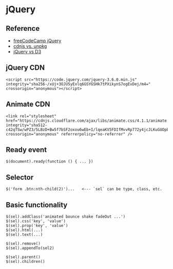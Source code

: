 # jQuery

## Reference
- [freeCodeCamp jQuery](https://www.freecodecamp.org/learn/front-end-development-libraries/jquery)
- [cdnjs vs. unpkg](https://stackoverflow.com/questions/59182642/how-to-choose-a-cdn-to-load-javascript-css-libraries)
- [jQuery vs D3](https://webkid.io/blog/replacing-jquery-with-d3/)

## jQuery CDN
```
<script src="https://code.jquery.com/jquery-3.6.0.min.js" integrity="sha256-/xUj+3OJU5yExlq6GSYGSHk7tPXikynS7ogEvDej/m4=" crossorigin="anonymous"></script>
```
## Animate CDN
```
<link rel="stylesheet" href="https://cdnjs.cloudflare.com/ajax/libs/animate.css/4.1.1/animate.min.css" integrity="sha512-c42qTSw/wPZ3/5LBzD+Bw5f7bSF2oxou6wEb+I/lqeaKV5FDIfMvvRp772y4jcJLKuGUOpbJMdg/BTl50fJYAw==" crossorigin="anonymous" referrerpolicy="no-referrer" />
```
## Ready event
```
$(document).ready(function () { ... })
```
## Selector
```
$('form .btn:nth-child(2)')...   <--- `sel` can be type, class, etc.
```
## Basic functionality
```
$(sel).addClass('animated bounce shake fadeOut ...')
$(sel).css('key', 'value')
$(sel).prop('key', 'value')
$(sel).html(...)
$(sel).text(...)

$(sel).remove()
$(sel).appendTo(sel2)

$(sel).parent()
$(sel).children()
```